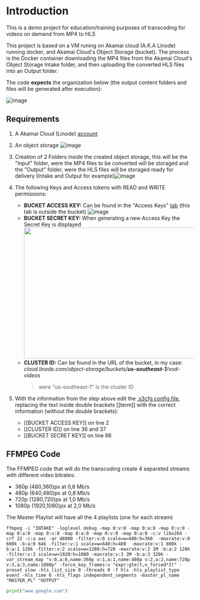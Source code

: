 # Introduction

This is a demo project for education/training purposes of transcoding for videos on demand from MP4 to HLS

This project is based on a VM runing on Akamai cloud (A.K.A Linode) running docker, and Akamai Cloud's Object Storage (bucket).
The process is the Docker container downloading the MP4 files from the Akamai Cloud's Object Storage Intake folder, and then uploading the converted HLS files into an Output folder.

The code **expects** the organization below (the output content folders and files will be generated after execution):

![image](https://github.com/acehalk/ffmpeg-linode-docker/assets/2445293/d04719e1-410a-4e8f-a2e7-2c0791b08309)

## Requirements

1. A Akamai Cloud (Linode) [account](https://login.linode.com/signup)
1. An object storage ![image](https://github.com/acehalk/ffmpeg-linode-docker/assets/2445293/1140fdbc-1c51-4ec6-9945-bc7a327915f2)
1. Creation of 2 Folders inside the created object storage, this will be the "Input" folder, were the MP4 files to be converted will be storaged and the "Output" folder, were the HLS files will be storaged ready for delivery (Intake and Output for example)![image](https://github.com/acehalk/ffmpeg-linode-docker/assets/2445293/1526dbbd-3e62-4dff-bd41-461d106ac095)
1. The following Keys and Access tokens with READ and WRITE permissions:
   * **BUCKET ACCESS KEY:** Can be found in the "Access Keys" [tab](https://cloud.linode.com/object-storage/access-keys) (this tab is outside the bucket) ![image](https://github.com/acehalk/ffmpeg-linode-docker/assets/2445293/73d8e36b-a20a-4039-a015-e4b1a362d954)
   * **BUCKET SECRET KEY:** When generating a new Access Key the Secret Key is displayed
     <img src = "https://github.com/acehalk/ffmpeg-linode-docker/assets/2445293/8b4452e8-28ff-406f-acb4-e20d659a1cd1" width =500 height = 350></br>
   * **CLUSTER ID:** Can be found in the URL of the bucket, in my case:  _cloud.linode.com/object-storage/buckets/**us-southeast-1**/vod-videos_
     > were "us-southeast-1" is the cluster ID
   
1. With the information from the step above edit the [.s3cfg config file](source/.s3cfg), replacing the text inside double brackets [[term]] with the correct information (without the double brackets):
   * [[BUCKET ACCESS KEY]] on line 2
   * [[CLUSTER ID]] on line 36 and 37
   * [[BUCKET SECRET KEY]] on line 66

## FFMPEG Code

The FFMPEG code that will do the transcoding create 4 separeted streams with different video bitrates:
* 360p (480,360)px at 0,6 Mb/s
* 480p (640,480)px at 0,8 Mb/s
* 720p (1280,720)px at 1,0 Mb/s
* 1080p (1920,1080)px at 2,0 Mb/s

The Master Playlist will have all the 4 playlists (one for each stream)

```
ffmpeg -i "INTAKE" -loglevel debug -map 0:v:0 -map 0:a:0 -map 0:v:0 -map 0:a:0 -map 0:v:0 -map 0:a:0 -map 0:v:0 -map 0:a:0 -c:v libx264 -crf 22 -c:a aac -ar 48000 -filter:v:0 scale=w=480:h=360  -maxrate:v:0 600k -b:a:0 64k -filter:v:1 scale=w=640:h=480  -maxrate:v:1 800k -b:a:1 128k -filter:v:2 scale=w=1280:h=720 -maxrate:v:2 1M -b:a:2 128k -filter:v:3 scale=w=1920:h=1080 -maxrate:v:3 2M -b:a:3 320k -var_stream_map "v:0,a:0,name:360p v:1,a:1,name:480p v:2,a:2,name:720p v:3,a:3,name:1080p" -force_key_frames:v "expr:gte(t,n_forced*2)" -preset slow -hls_list_size 0 -threads 0 -f hls -hls_playlist_type event -hls_time 6 -hls_flags independent_segments -master_pl_name "MASTER_PL" "OUTPUT"
```



```python
print("www.google.com")
```

